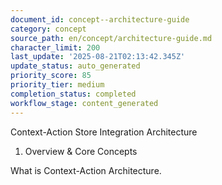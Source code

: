 ```yaml
---
document_id: concept--architecture-guide
category: concept
source_path: en/concept/architecture-guide.md
character_limit: 200
last_update: '2025-08-21T02:13:42.345Z'
update_status: auto_generated
priority_score: 85
priority_tier: medium
completion_status: completed
workflow_stage: content_generated
---
```

Context-Action Store Integration Architecture

1. Overview & Core Concepts

What is Context-Action Architecture.
